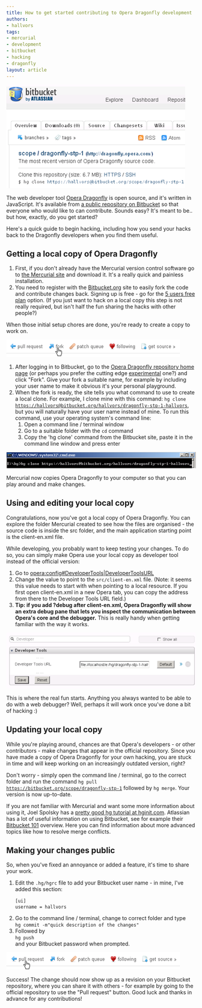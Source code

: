 ```yaml
---
title: How to get started contributing to Opera Dragonfly development
authors:
- hallvors
tags:
- mercurial
- development
- bitbucket
- hacking
- dragonfly
layout: article
---
```

<span class='imgright'><img alt='' src='/blog/how-to-get-started-contributing-to-opera-dragonfly-development/bb-logo.png' /></span> <p>The web developer tool <a href="http://www.opera.com/dragonfly/">Opera Dragonfly</a> is open source, and it&#39;s written in JavaScript. It&#39;s available from <a href="https://bitbucket.org/scope/dragonfly-stp-1/">a public repository on Bitbucket</a> so that everyone who would like to can contribute. Sounds easy? It&#39;s meant to be.. but how, exactly, do you get started?</p>

<p>Here&#39;s a quick guide to begin hacking, including how you send your hacks back to the Dragonfly developers when you find them useful.</p>
<h2>Getting a local copy of Opera Dragonfly</h2>
<ol>
<li>First, if you don&#39;t already have the Mercurial version control software go to <a href="http://mercurial.selenic.com/">the Mercurial site</a> and download it. It&#39;s a really quick and painless installation.</li>
<li>You need to register with the <a href="https://bitbucket.org/">Bitbucket.org</a> site to easily fork the code and contribute changes back. Signing up is free - go for the <a href="http://bitbucket.org/account/signup/?plan=5_users">5 users free plan</a> option. (If you just want to hack on a local copy this step is not really required, but isn&#39;t half the fun sharing the hacks with other people?)</li>
</ol>
<p>When those initial setup chores are done, you&#39;re ready to create a copy to work on.</p><span class='imgright'><img alt='' src='/blog/how-to-get-started-contributing-to-opera-dragonfly-development/bb-fork.png' /></span>
<ol>
<li> After logging in to Bitbucket, go to the <a href="https://bitbucket.org/scope/dragonfly-stp-1">Opera Dragonfly repository home page</a> (or perhaps you prefer the
cutting edge <a href="https://bitbucket.org/scope/dragonfly-stp-1-experimental">experimental</a> one?) and click &quot;Fork&quot;. Give your fork a suitable name, for example by including your user name to make it obvious it&#39;s your personal playground.</li>
<li>When the fork is ready, the site tells you what command to use to create a local clone. For example, I clone mine with this command:
<code>hg clone <a href="https://hallvors@bitbucket.org/hallvors/dragonfly-stp-1-hallvors" target="_blank">https://hallvors@bitbucket.org/hallvors/dragonfly-stp-1-hallvors</a></code>, but you will naturally have your user name instead of mine. To run this command, use your operating system&#39;s command line:
<ol>
	<li>Open a command line / terminal window</li>
	<li>Go to a suitable folder with the <code>cd</code> command</li>
	<li>Copy the &#39;hg clone&#39; command from the Bitbucket site, paste it in the command line window and press enter</li>
</ol>
</li>
</ol><span class='imgcenter'><img alt='' src='/blog/how-to-get-started-contributing-to-opera-dragonfly-development/bb-hg-cmdline.png' /></span> 
<p>Mercurial now copies Opera Dragonfly to your computer so that you can play around and make changes.</p>

<h2>Using and editing your local copy</h2>
<p>Congratulations, now you&#39;ve got a local copy of Opera Dragonfly. You can explore the folder Mercurial created to see how the files are organised - the source code is inside the src folder, and the main application starting point is the client-en.xml file.</p>
<p>While developing, you probably want to keep testing your changes. To do so, you can simply make Opera use your local copy as developer tool instead of the official version:</p>
<ol>
	<li> Go to <a href="opera:config#DeveloperTools|DeveloperToolsURL">opera:config#DeveloperTools|DeveloperToolsURL</a></li>
	<li>Change the value to point to the <code>src/client-en.xml</code> file. (Note: it seems this value needs to start with <a href="" target="_blank"></a> when pointing to a local resource. If you first open client-en.xml in a new Opera tab, you can copy the address from there to the Developer Tools URL field.) </li>
	<li><b>Tip: if you add ?debug after client-en.xml, Opera Dragonfly will show an extra debug pane that lets you inspect the communication between Opera&#39;s core and the debugger.</b> This is really handy when getting familiar with the way it works.</li></ol><span class='img'><img alt='' src='/blog/how-to-get-started-contributing-to-opera-dragonfly-development/opera-config-devtools.png' /></span>

<p>This is where the real fun starts. Anything you always wanted to be able to do with a web debugger? Well, perhaps it will work once you&#39;ve done a bit of hacking :)</p>
<h2>Updating your local copy</h2>
<p>While you&#39;re playing around, chances are that Opera&#39;s developers - or other contributors - make changes that appear in the official repository. Since you have made a copy of Opera Dragonfly for your own hacking, you are stuck in time and will keep working on an increasingly outdated version, right?</p>
<p>Don&#39;t worry - simply open the command line / terminal, go to the correct folder and run the command <code>hg pull <a href="https://bitbucket.org/scope/dragonfly-stp-1" target="_blank">https://bitbucket.org/scope/dragonfly-stp-1</a></code> followed by <code>hg merge</code>. Your version is now up-to-date.</p>
<p>If you are not familiar with Mercurial and want some more information about using it, Joel Spolsky has a <a href="http://hginit.com/">pretty good hg tutorial at hginit.com</a>. Atlassian has a lot of useful information on using Bitbucket, see for example their <a href="http://confluence.atlassian.com/display/BITBUCKET/Bitbucket+101">Bitbucket 101</a> overview. Here you can find information about more advanced topics like how to resolve merge conflicts.</p>
<h2>Making your changes public</h2>
<p>So, when you&#39;ve fixed an annoyance or added a feature, it&#39;s time to share your work.</p>
<ol>
<li>Edit the <code>.hg/hgrc</code> file to add your Bitbucket user name - in mine, I&#39;ve added this section:
<pre><code>[ui]
username = hallvors
</code></pre>
</li>
<li>Go to the command line / terminal, change to correct folder and type <br /><code>hg commit -m&quot;quick description of the changes&quot;</code></li>
<li>Followed by <br /><code>hg push</code><br /> and your Bitbucket password when prompted.</li>
</ol><span class='imgright'><img alt='' src='/blog/how-to-get-started-contributing-to-opera-dragonfly-development/bb-pull-req.png' /></span> 
<p>Success! The change should now show up as a revision on your Bitbucket repository, where you can share it with others - for example by going to the official repository to use the &quot;Pull request&quot; button. Good luck and thanks in advance for any contributions!</p>
